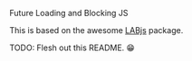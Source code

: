 Future Loading and Blocking JS

This is based on the awesome [LABjs](https://github.com/getify/LABjs) package.

TODO: Flesh out this README. :grin:
